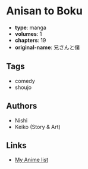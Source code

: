 # Anisan to Boku

-   **type**: manga
-   **volumes**: 1
-   **chapters**: 19
-   **original-name**: 兄さんと僕

## Tags

-   comedy
-   shoujo

## Authors

-   Nishi
-   Keiko (Story & Art)

## Links

-   [My Anime list](https://myanimelist.net/manga/29227/Anisan_to_Boku)
